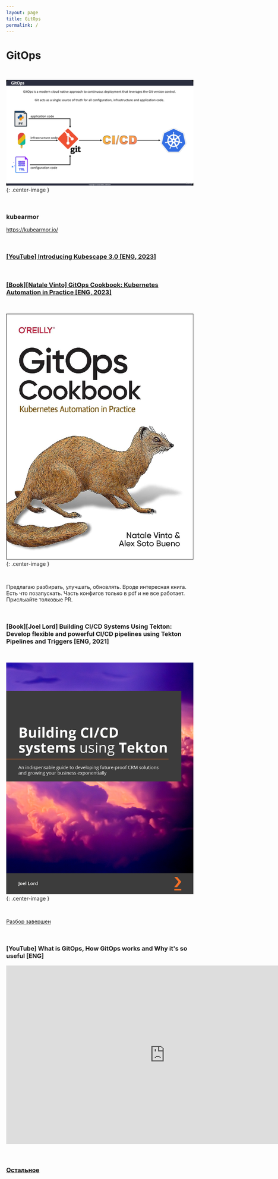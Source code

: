 ```yaml
---
layout: page
title: GitOps
permalink: /
---
```


# GitOps

<br/>

![What is GitOps](/img/gitops.png 'What is GitOps'){: .center-image }


<br/>

### kubearmor

https://kubearmor.io/



<br/>

### [[YouTube] Introducing Kubescape 3.0 [ENG, 2023]](https://www.youtube.com/watch?v=5ZT--gyxVlg)


<br/>

### [[Book][Natale Vinto] GitOps Cookbook: Kubernetes Automation in Practice [ENG, 2023]](/books/gitops/gitops-cookbook/)

<br/>

![GitOps Cookbook](/img/books/covers/gitops-cookbook-kubernetes-automation.jpg 'GitOps Cookbook'){: .center-image }

<br/>

Предлагаю разбирать, улучшать, обновлять. Вроде интересная книга. Есть что позапускать. Часть конфигов только в pdf и не все работает. Прислыайте толковые PR.

<br/>

### [Book][Joel Lord] Building CI/CD Systems Using Tekton: Develop flexible and powerful CI/CD pipelines using Tekton Pipelines and Triggers [ENG, 2021]

<br/>

![Building CI/CD Systems Using Tekton](/img/books/covers/building-ci-cd-systems-using-tekton.jpg 'Building CI/CD Systems Using Tekton'){: .center-image }

<br/>

[Разбор завершен](/books/ci-cd/tekton/building-ci-cd-systems-using-tekton/)

<br/>

### [YouTube] What is GitOps, How GitOps works and Why it's so useful [ENG]

<div align="center">
    <iframe width="853" height="480" src="https://www.youtube.com/embed/f5EpcWp0THw" title="YouTube video player" frameborder="0" allow="accelerometer; autoplay; clipboard-write; encrypted-media; gyroscope; picture-in-picture" allowfullscreen></iframe>
</div>

<br/>
<br/>

### [Остальное](/other/)
